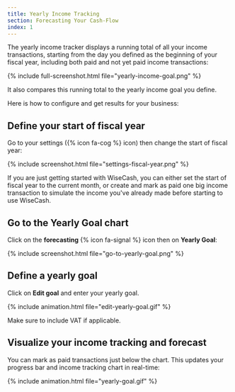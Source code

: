 ```yaml
---
title: Yearly Income Tracking
section: Forecasting Your Cash-Flow
index: 1
---
```


The yearly income tracker displays a running total of all your income transactions, starting from the day you defined as the beginning of your fiscal year, including both paid and not yet paid income transactions:

{% include full-screenshot.html file="yearly-income-goal.png" %}

It also compares this running total to the yearly income goal you define.

Here is how to configure and get results for your business:

## Define your start of fiscal year

Go to your settings ({% icon fa-cog %} icon) then change the start of fiscal year:

{% include screenshot.html file="settings-fiscal-year.png" %}

<div class='alert alert-info' role='alert'>
  <i class="fa fa-warning"></i> If you are just getting started with WiseCash, you can either set the start of fiscal year to the current month, or create and mark as paid one big income transaction to simulate the income you've already made before starting to use WiseCash.
</div>

## Go to the Yearly Goal chart

Click on the **forecasting** {% icon fa-signal %} icon then on **Yearly Goal**:

{% include screenshot.html file="go-to-yearly-goal.png" %}

## Define a yearly goal

Click on **Edit goal** and enter your yearly goal.

{% include animation.html file="edit-yearly-goal.gif" %}

<div class='alert alert-info' role='alert'>
  <i class="fa fa-warning"></i> Make sure to include VAT if applicable.
</div>

## Visualize your income tracking and forecast

You can mark as paid transactions just below the chart. This updates your progress bar and income tracking chart in real-time:

{% include animation.html file="yearly-goal.gif" %}
